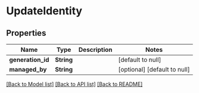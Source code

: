 # UpdateIdentity

## Properties
Name | Type | Description | Notes
------------ | ------------- | ------------- | -------------
**generation_id** | **String** |  | [default to null]
**managed_by** | **String** |  | [optional] [default to null]

[[Back to Model list]](../README.md#documentation-for-models) [[Back to API list]](../README.md#documentation-for-api-endpoints) [[Back to README]](../README.md)


